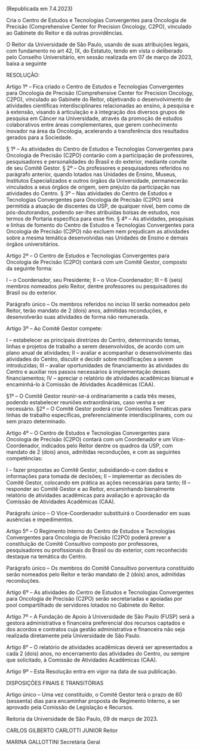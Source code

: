 (Republicada em 7.4.2023)

Cria o Centro de Estudos e Tecnologias Convergentes para Oncologia de Precisão (Comprehensive Center for Precision Oncology, C2PO), vinculado ao Gabinete do Reitor e dá outras providências.

O Reitor da Universidade de São Paulo, usando de suas atribuições legais, com fundamento no art 42, IX, do Estatuto, tendo em vista o deliberado pelo Conselho Universitário, em sessão realizada em 07 de março de 2023, baixa a seguinte

RESOLUÇÃO:

Artigo 1º – Fica criado o Centro de Estudos e Tecnologias Convergentes para Oncologia de Precisão (Comprehensive Center for Precision Oncology, C2PO), vinculado ao Gabinete do Reitor, objetivando o desenvolvimento de atividades científicas interdisciplinares relacionadas ao ensino, à pesquisa e à extensão, visando à articulação e à integração dos diversos grupos de pesquisa em Câncer na Universidade, através da promoção de estudos colaborativos entre áreas complementares, que gerem conhecimento inovador na área da Oncologia, acelerando a transferência dos resultados gerados para a Sociedade.

§ 1º – As atividades do Centro de Estudos e Tecnologias Convergentes para Oncologia de Precisão (C2PO) contarão com a participação de professores, pesquisadores e personalidades do Brasil e do exterior, mediante convite de seu Comitê Gestor.
§ 2º – Os professores e pesquisadores referidos no parágrafo anterior, quando lotados nas Unidades de Ensino, Museus, Institutos Especializados e outros órgãos da Universidade, permanecerão vinculados a seus órgãos de origem, sem prejuízo da participação nas atividades do Centro.
§ 3º – Nas atividades do Centro de Estudos e Tecnologias Convergentes para Oncologia de Precisão (C2PO) será permitida a atuação de discentes da USP, de qualquer nível, bem como de pós-doutorandos, podendo ser-lhes atribuídas bolsas de estudos, nos termos de Portaria específica para esse fim.
§ 4º – As atividades, pesquisas e linhas de fomento do Centro de Estudos e Tecnologias Convergentes para Oncologia de Precisão (C2PO) não excluem nem prejudicam as atividades sobre a mesma temática desenvolvidas nas Unidades de Ensino e demais órgãos universitários.

Artigo 2º – O Centro de Estudos e Tecnologias Convergentes para Oncologia de Precisão (C2PO) contará com um Comitê Gestor, composto da seguinte forma:

I – o Coordenador, seu Presidente;
II – o Vice-Coordenador;
III – 6 (seis) membros nomeados pelo Reitor, dentre professores ou pesquisadores do Brasil ou do exterior.

Parágrafo único – Os membros referidos no inciso III serão nomeados pelo Reitor, terão mandato de 2 (dois) anos, admitidas reconduções, e desenvolverão suas atividades de forma não remunerada.

Artigo 3º – Ao Comitê Gestor compete:

I – estabelecer as principais diretrizes do Centro, determinando temas, linhas e projetos de trabalho a serem desenvolvidos, de acordo com um plano anual de atividades;
II – avaliar e acompanhar o desenvolvimento das atividades do Centro, discutir e decidir sobre modificações a serem introduzidas;
III – avaliar oportunidades de financiamento às atividades do Centro e auxiliar nos passos necessários à implementação desses financiamentos;
IV – apreciar o relatório de atividades acadêmicas bianual e encaminhá-lo à Comissão de Atividades Acadêmicas (CAA).

§1º – O Comitê Gestor reunir-se-á ordinariamente a cada três meses, podendo estabelecer reuniões extraordinárias, caso venha a ser necessário.
§2º – O Comitê Gestor poderá criar Comissões Temáticas para linhas de trabalho específicas, preferencialmente interdisciplinares, com ou sem prazo determinado.

Artigo 4º – O Centro de Estudos e Tecnologias Convergentes para Oncologia de Precisão (C2PO) contará com um Coordenador e um Vice-Coordenador, indicados pelo Reitor dentre os quadros da USP, com mandato de 2 (dois) anos, admitidas reconduções, e com as seguintes competências:

I – fazer propostas ao Comitê Gestor, subsidiando-o com dados e informações para tomada de decisões;
II – implementar as decisões do Comitê Gestor, colocando em prática as ações necessárias para tanto;
III – responder ao Comitê Gestor e ao Reitor, encaminhando bienalmente relatório de atividades acadêmicas para avaliação e aprovação da Comissão de Atividades Acadêmicas (CAA).

Parágrafo único – O Vice-Coordenador substituirá o Coordenador em suas ausências e impedimentos.

Artigo 5º – O Regimento Interno do Centro de Estudos e Tecnologias Convergentes para Oncologia de Precisão (C2PO) poderá prever a constituição de Comitê Consultivo composto por professores, pesquisadores ou profissionais do Brasil ou do exterior, com reconhecido destaque na temática do Centro.

Parágrafo único – Os membros do Comitê Consultivo porventura constituído serão nomeados pelo Reitor e terão mandato de 2 (dois) anos, admitidas reconduções.

Artigo 6º – As atividades do Centro de Estudos e Tecnologias Convergentes para Oncologia de Precisão (C2PO) serão secretariadas e apoiadas por pool compartilhado de servidores lotados no Gabinete do Reitor.

Artigo 7º – A Fundação de Apoio à Universidade de São Paulo (FUSP) será a gestora administrativa e financeira preferencial dos recursos captados e dos acordos e contratos cuja gestão administrativa e financeira não seja realizada diretamente pela Universidade de São Paulo.

Artigo 8° – O relatório de atividades acadêmicas deverá ser apresentados a cada 2 (dois) anos, no encerramento das atividades do Centro, ou sempre que solicitado, à Comissão de Atividades Acadêmicas (CAA).

Artigo 9º – Esta Resolução entra em vigor na data de sua publicação.

DISPOSIÇÕES FINAIS E TRANSITÓRIAS

Artigo único – Uma vez constituído, o Comitê Gestor terá o prazo de 60 (sessenta) dias para encaminhar proposta de Regimento Interno, a ser aprovado pela Comissão de Legislação e Recursos.

Reitoria da Universidade de São Paulo, 09 de março de 2023.

CARLOS GILBERTO CARLOTTI JUNIOR
Reitor

MARINA GALLOTTINI
Secretária Geral